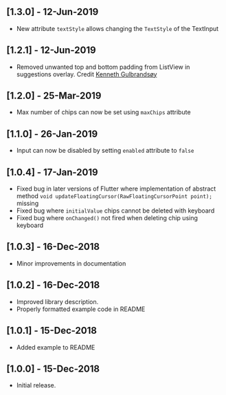 ## [1.3.0] - 12-Jun-2019
* New attribute `textStyle` allows changing the `TextStyle` of the TextInput

## [1.2.1] - 12-Jun-2019
* Removed unwanted top and bottom padding from ListView in suggestions overlay. Credit [Kenneth Gulbrandsøy](https://github.com/kengu)

## [1.2.0] - 25-Mar-2019
* Max number of chips can now be set using `maxChips` attribute

## [1.1.0] - 26-Jan-2019
* Input can now be disabled by setting `enabled` attribute to `false`

## [1.0.4] - 17-Jan-2019
* Fixed bug in later versions of Flutter where implementation of abstract method `void updateFloatingCursor(RawFloatingCursorPoint point);` missing
* Fixed bug where `initialValue` chips cannot be deleted with keyboard
* Fixed bug where `onChanged()` not fired when deleting chip using keyboard

## [1.0.3] - 16-Dec-2018
* Minor improvements in documentation

## [1.0.2] - 16-Dec-2018
* Improved library description. 
* Properly formatted example code in README

## [1.0.1] - 15-Dec-2018
* Added example to README

## [1.0.0] - 15-Dec-2018
* Initial release.

